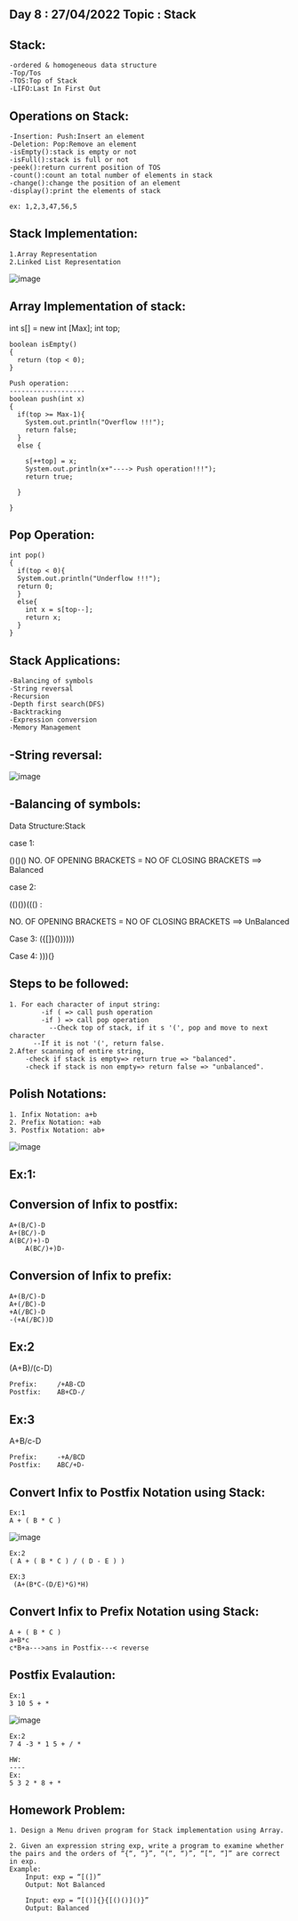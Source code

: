 
Day 8 :  27/04/2022
Topic : Stack
---------------------------------------------		
	
Stack:
-------
    -ordered & homogeneous data structure
    -Top/Tos
    -TOS:Top of Stack
    -LIFO:Last In First Out

Operations on Stack:
-----------------------
    -Insertion: Push:Insert an element 
    -Deletion: Pop:Remove an element
    -isEmpty():stack is empty or not
    -isFull():stack is full or not
    -peek():return current position of TOS
    -count():count an total number of elements in stack
    -change():change the position of an element
    -display():print the elements of stack

    ex: 1,2,3,47,56,5

Stack Implementation:
----------------------
    1.Array Representation
    2.Linked List Representation

![image](https://user-images.githubusercontent.com/72081819/165470182-f1b946b3-2670-45c0-8258-eb2d5124992e.png)

Array Implementation of stack:
------------------------------
   int s[] = new int [Max];
   int top;


    boolean isEmpty()
    {
      return (top < 0);
    }

    Push operation:
    -------------------
    boolean push(int x)
    {
      if(top >= Max-1){
        System.out.println("Overflow !!!");
        return false;
      }
      else {

        s[++top] = x;
        System.out.println(x+"----> Push operation!!!");
        return true;

      }

    }

Pop Operation:
---------------
    int pop()
    {
      if(top < 0){
      System.out.println("Underflow !!!");
      return 0;
      }
      else{
        int x = s[top--];
        return x;
      }
    }


Stack Applications:
--------------------
    -Balancing of symbols
    -String reversal
    -Recursion
    -Depth first search(DFS)
    -Backtracking
    -Expression conversion
    -Memory Management

	
	
	
-String reversal:
------------------	
![image](https://user-images.githubusercontent.com/72081819/165470353-d83b42d5-9612-40c5-8966-25e3dd44f28f.png)


-Balancing of symbols:
-----------------------
Data Structure:Stack

case 1:

()()()
NO. OF OPENING BRACKETS = NO OF CLOSING BRACKETS ==> Balanced

case 2:

(()())((() : 
	
NO. OF OPENING BRACKETS = NO OF CLOSING BRACKETS ==> UnBalanced	
	

Case 3:
({[]}())))))

Case 4:
)))(}

Steps to be followed:
-----------------------

	1. For each character of input string:
			-if ( => call push operation
			-if ) => call pop operation
			  --Check top of stack, if it s '(', pop and move to next character
	      --If it is not '(', return false.
	2.After scanning of entire string, 
		-check if stack is empty=> return true => "balanced".
		-check if stack is non empty=> return false => "unbalanced".

	
Polish Notations:
-------------------

	1. Infix Notation: a+b
	2. Prefix Notation: +ab
	3. Postfix Notation: ab+
	
![image](https://user-images.githubusercontent.com/72081819/165514385-e93a368d-faeb-440d-a7bd-9df5b3e108a0.png)


Ex:1:
------
Conversion of Infix to postfix:
------------------------------------
	A+(B/C)-D
	A+(BC/)-D
	A(BC/)+)-D
        A(BC/)+)D-


Conversion of Infix to prefix:
------------------------------------
	A+(B/C)-D
	A+(/BC)-D
	+A(/BC)-D
	-(+A(/BC))D
	

Ex:2
------
(A+B)/(c-D)	
	
	Prefix:		/+AB-CD
	Postfix:	AB+CD-/

	
Ex:3
-----	
A+B/c-D
	
	
	Prefix:		-+A/BCD
	Postfix:	ABC/+D-


Convert Infix to Postfix Notation using Stack:
-----------------------------------------------
	Ex:1
	A + ( B * C )

![image](https://user-images.githubusercontent.com/72081819/165514546-57dd2301-2051-447e-bd3a-2ef1e2c83780.png)

	Ex:2	
	( A + ( B * C ) / ( D - E ) )

	EX:3
	 (A+(B*C-(D/E)*G)*H)


Convert Infix to Prefix Notation using Stack:
-----------------------------------------------
	A + ( B * C )
	a+B*c
	c*B+a--->ans in Postfix---< reverse



Postfix Evalaution:
--------------------
	Ex:1
	3 10 5 + *

![image](https://user-images.githubusercontent.com/72081819/165514664-5acdff17-90da-4421-b4d1-26b4bc846248.png)

	Ex:2
	7 4 -3 * 1 5 + / *

	HW:
	----
	Ex:
	5 3 2 * 8 + *	

	
	
Homework Problem:
------------------

	1. Design a Menu driven program for Stack implementation using Array.

	2. Given an expression string exp, write a program to examine whether the pairs and the orders of “{“, “}”, “(“, “)”, “[“, “]” are correct in exp.
	Example: 
		Input: exp = “[(])” 
		Output: Not Balanced 

		Input: exp = “[()]{}{[()()]()}” 
		Output: Balanced

	
